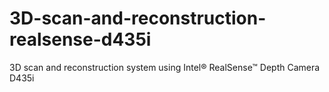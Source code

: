 # 3D-scan-and-reconstruction-realsense-d435i
3D scan and reconstruction system using Intel® RealSense™ Depth Camera D435i
